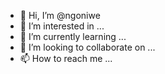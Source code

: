 - 👋 Hi, I’m @ngoniwe
- 👀 I’m interested in ...
- 🌱 I’m currently learning ...
- 💞️ I’m looking to collaborate on ...
- 📫 How to reach me ...

<!---
ngoniwe/ngoniwe is a ✨ special ✨ repository because its `README.md` (this file) appears on your GitHub profile.
You can click the Preview link to take a look at your changes.
--->
